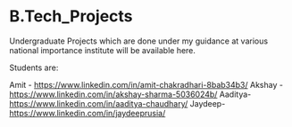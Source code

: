 # B.Tech_Projects
Undergraduate Projects which are done under my guidance at various national importance institute will be available here.

Students are:

Amit - https://www.linkedin.com/in/amit-chakradhari-8bab34b3/
Akshay - https://www.linkedin.com/in/akshay-sharma-5036024b/
Aaditya- https://www.linkedin.com/in/aaditya-chaudhary/ 
Jaydeep- https://www.linkedin.com/in/jaydeeprusia/
